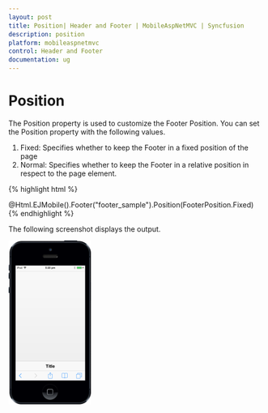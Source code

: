 ```yaml
---
layout: post
title: Position| Header and Footer | MobileAspNetMVC | Syncfusion
description: position
platform: mobileaspnetmvc
control: Header and Footer
documentation: ug
---
```


# Position

The Position property is used to customize the Footer Position. You can set the Position property with the following values.

1. Fixed: Specifies whether to keep the Footer in a fixed position of the page
2. Normal: Specifies whether to keep the Footer in a relative position in respect to the page element.

{% highlight html %}

@Html.EJMobile().Footer("footer_sample").Position(FooterPosition.Fixed)
{% endhighlight  %}

The following screenshot displays the output.

![](Position_images/Position_img1.png)



